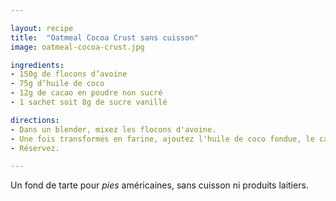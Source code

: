 ```yaml
---

layout: recipe
title:  "Oatmeal Cocoa Crust sans cuisson"
image: oatmeal-cocoa-crust.jpg

ingredients:
- 150g de flocons d’avoine
- 75g d’huile de coco
- 12g de cacao en poudre non sucré
- 1 sachet soit 8g de sucre vanillé

directions:
- Dans un blender, mixez les flocons d'avoine. 
- Une fois transformés en farine, ajoutez l'huile de coco fondue, le cacao en poudre et le sucre vanillé. Mixez jusqu'à obtenir une pâte friable mais qui puisse s'agglomérer.
- Réservez.

---
```


Un fond de tarte pour <i lang="en">pies</i> américaines, sans cuisson ni produits laitiers.